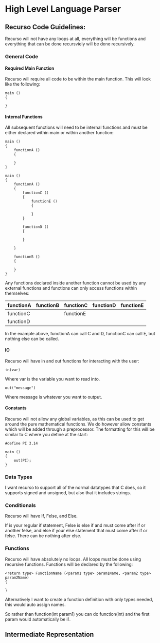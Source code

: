 # High Level Language Parser

## Recurso Code Guidelines:

Recurso will not have any loops at all, everything will be functions and everything that can be done recursviely will be done recursively.

### General Code

#### Required Main Function

Recurso will require all code to be within the main function. This will look like the following:

```
main ()
{

}
```

#### Internal Functions

All subsequent functions will need to be internal functions and must be either declared within main or within another function:

```
main ()
{
    functionA ()
    {

    }
}
```

```
main ()
{
    functionA ()
    {
        functionC ()
        {
            functionE ()
            {

            }
        }

        functionD ()
        {

        }

    }

    functionB ()
    {

    }
}
```

Any functions declared inside another function cannot be used by any external functions and functions can only access functions within themselves:

|functionA|functionB|functionC|functionD|functionE|
|-|-|-|-|-|
|functionC| |functionE| | |
|functionD| | |||

In the example above, functionA can call C and D, functionC can call E, but nothing else can be called.

#### IO

Recurso will have in and out functions for interacting with the user:

```
in(var)
```

Where var is the variable you want to read into.

```
out("message")
```

Where message is whatever you want to output.

#### Constants

Recurso will not allow any global variables, as this can be used to get around the pure mathematical functions. We do however allow constants which will be added through a preprocessor. The formatting for this will be similar to C where you define at the start:

```
#define PI 3.14

main ()
{
    out(PI);
}
```

### Data Types

I want recurso to support all of the normal datatypes that C does, so it supports signed and unsigned, but also that it includes strings.

### Conditionals

Recurso will have If, Felse, and Else.

If is your regular if statement, Felse is else if and must come after if or another felse, and else if your else statement that must come after if or felse. There can be nothing after else.

### Functions

Recurso will have absolutely no loops. All loops must be done using recursive functions. Functions will be declared by the following:

```
<return type> FunctionName (<param1 type> param1Name, <param2 type> param2Name)
{

}
```

Alternatively I want to create a function definition with only types needed, this would auto assign names. 

So rather than function(int param1) you can do function(int) and the first param would automatically be i1. 

## Intermediate Representation
